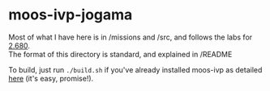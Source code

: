 # moos-ivp-jogama
Most of what I have here is in /missions and /src, and follows the labs for [2.680](http://oceanai.mit.edu/ivpman/pmwiki/pmwiki.php?n=Lab.HomePage2680).  
The format of this directory is standard, and explained in /README  

To build, just run ```./build.sh``` if you've already installed moos-ivp as detailed [here](http://oceanai.mit.edu/ivpman/pmwiki/pmwiki.php?n=Lab.MachineSetup) (it's easy, promise!).

